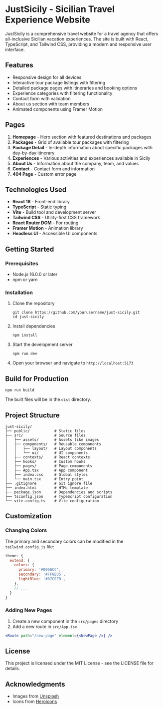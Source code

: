 # JustSicily - Sicilian Travel Experience Website

JustSicily is a comprehensive travel website for a travel agency that offers all-inclusive Sicilian vacation experiences. The site is built with React, TypeScript, and Tailwind CSS, providing a modern and responsive user interface.

## Features

- Responsive design for all devices
- Interactive tour package listings with filtering
- Detailed package pages with itineraries and booking options
- Experience categories with filtering functionality
- Contact form with validation
- About us section with team members
- Animated components using Framer Motion

## Pages

1. **Homepage** - Hero section with featured destinations and packages
2. **Packages** - Grid of available tour packages with filtering
3. **Package Detail** - In-depth information about specific packages with day-by-day itinerary
4. **Experiences** - Various activities and experiences available in Sicily
5. **About Us** - Information about the company, team, and values
6. **Contact** - Contact form and information
7. **404 Page** - Custom error page

## Technologies Used

- **React 18** - Front-end library
- **TypeScript** - Static typing
- **Vite** - Build tool and development server
- **Tailwind CSS** - Utility-first CSS framework
- **React Router DOM** - For routing
- **Framer Motion** - Animation library
- **Headless UI** - Accessible UI components

## Getting Started

### Prerequisites

- Node.js 16.0.0 or later
- npm or yarn

### Installation

1. Clone the repository
   ```
   git clone https://github.com/yourusername/just-sicily.git
   cd just-sicily
   ```

2. Install dependencies
   ```
   npm install
   ```

3. Start the development server
   ```
   npm run dev
   ```

4. Open your browser and navigate to `http://localhost:5173`

## Build for Production

```
npm run build
```

The built files will be in the `dist` directory.

## Project Structure

```
just-sicily/
├── public/           # Static files
├── src/              # Source files
│   ├── assets/       # Assets like images
│   ├── components/   # Reusable components
│   │   ├── layout/   # Layout components
│   │   └── ui/       # UI components
│   ├── contexts/     # React contexts
│   ├── hooks/        # Custom hooks
│   ├── pages/        # Page components
│   ├── App.tsx       # App component
│   ├── index.css     # Global styles
│   └── main.tsx      # Entry point
├── .gitignore        # Git ignore file
├── index.html        # HTML template
├── package.json      # Dependencies and scripts
├── tsconfig.json     # TypeScript configuration
└── vite.config.ts    # Vite configuration
```

## Customization

### Changing Colors

The primary and secondary colors can be modified in the `tailwind.config.js` file:

```js
theme: {
  extend: {
    colors: {
      primary: '#0066CC',
      secondary: '#FF6B35',
      lightBlue: '#87CEEB',
    },
    // ...
  }
}
```

### Adding New Pages

1. Create a new component in the `src/pages` directory
2. Add a new route in `src/App.tsx`

```jsx
<Route path="/new-page" element={<NewPage />} />
```

## License

This project is licensed under the MIT License - see the LICENSE file for details.

## Acknowledgments

- Images from [Unsplash](https://unsplash.com)
- Icons from [Heroicons](https://heroicons.com)